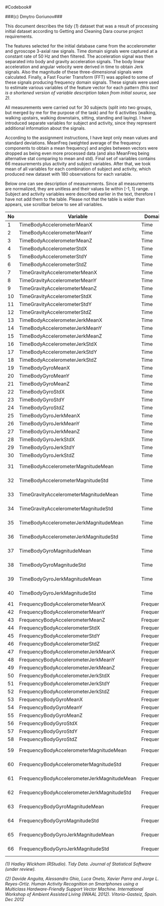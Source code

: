 #Codebook#

###(c) Dmytro Goriunov###

This document describes the tidy (*1*) dataset that was a result of processing initial dataset according to Getting and Cleaning Dara course project requirements.

The features selected for the initial database came from the accelerometer and gyroscope 3-axial raw signals. Time domain signals were captured at a constant rate of 50 Hz and then filtered. The acceleration signal was then separated into body and gravity acceleration signals. The body linear acceleration and angular velocity were derived in time to obtain Jerk signals. Also the magnitude of these three-dimensional signals were calculated. Finally, a Fast Fourier Transform (FFT) was applied to some of these signals producing frequency domain signals. These signals were used to estimate various variables of the feature vector for each pattern *(this text is a shortened version of variable description taken from initial source, see 2).*

All measurements were carried out for 30 subjects (split into two groups, but merged by me for the purpose of the task) and for 6 activities (walking, walking upstairs, walking downstairs, sitting, standing and laying). I have introduced separate variables for subject and activity, since they represent additional information about the signals.

According to the assignment instructions, I have kept only mean values and standard deviations. MeanFreq (weighted average of the frequency components to obtain a mean frequency) and angles between vectors were dropped as being even more processed data (and also MeanFreq being alternative stat comparing to mean and std). Final set of variables contains 66 measurements plus activity and subject variables. After that, we took mean of all variables for each combination of subject and activity, which produced new dataset with 180 observations for each variable.

Below one can see description of measurements. Since all measurements are normalized, they are unitless and their values lie within [-1, 1] range. Subject and activity variables were described earlier in the text, therefore  I have not add them to the table. Please not that the table is wider than appears, use scrollbar below to see all variables.

No | Variable                                    | Domain    | Source  | Sensor        | Jerk| Dimension      | Stat | Unit
---|---------------------------------------------|-----------|---------|---------------|-----|----------------|------|---------
1  | TimeBodyAccelerometerMeanX                  | Time      | Body    | Accelerometer | No  | X              | Mean | unitless
2  | TimeBodyAccelerometerMeanY                  | Time      | Body    | Accelerometer | No  | Y              | Mean | unitless
3  | TimeBodyAccelerometerMeanZ                  | Time      | Body    | Accelerometer | No  | Z              | Mean | unitless
4  | TimeBodyAccelerometerStdX                   | Time      | Body    | Accelerometer | No  | X              | Std  | unitless
5  | TimeBodyAccelerometerStdY                   | Time      | Body    | Accelerometer | No  | Y              | Std  | unitless
6  | TimeBodyAccelerometerStdZ                   | Time      | Body    | Accelerometer | No  | Z              | Std  | unitless
7  | TimeGravityAccelerometerMeanX               | Time      | Gravity | Accelerometer | No  | X              | Mean | unitless
8  | TimeGravityAccelerometerMeanY               | Time      | Gravity | Accelerometer | No  | Y              | Mean | unitless
9  | TimeGravityAccelerometerMeanZ               | Time      | Gravity | Accelerometer | No  | Z              | Mean | unitless
10 | TimeGravityAccelerometerStdX                | Time      | Gravity | Accelerometer | No  | X              | Std  | unitless
11 | TimeGravityAccelerometerStdY                | Time      | Gravity | Accelerometer | No  | Y              | Std  | unitless
12 | TimeGravityAccelerometerStdZ                | Time      | Gravity | Accelerometer | No  | Z              | Std  | unitless
13 | TimeBodyAccelerometerJerkMeanX              | Time      | Body    | Accelerometer | Yes | X              | Mean | unitless
14 | TimeBodyAccelerometerJerkMeanY              | Time      | Body    | Accelerometer | Yes | Y              | Mean | unitless
15 | TimeBodyAccelerometerJerkMeanZ              | Time      | Body    | Accelerometer | Yes | Z              | Mean | unitless
16 | TimeBodyAccelerometerJerkStdX               | Time      | Body    | Accelerometer | Yes | X              | Std  | unitless
17 | TimeBodyAccelerometerJerkStdY               | Time      | Body    | Accelerometer | Yes | Y              | Std  | unitless
18 | TimeBodyAccelerometerJerkStdZ               | Time      | Body    | Accelerometer | Yes | Z              | Std  | unitless
19 | TimeBodyGyroMeanX                           | Time      | Body    | Gyro          | No  | X              | Mean | unitless
20 | TimeBodyGyroMeanY                           | Time      | Body    | Gyro          | No  | Y              | Mean | unitless
21 | TimeBodyGyroMeanZ                           | Time      | Body    | Gyro          | No  | Z              | Mean | unitless
22 | TimeBodyGyroStdX                            | Time      | Body    | Gyro          | No  | X              | Std  | unitless
23 | TimeBodyGyroStdY                            | Time      | Body    | Gyro          | No  | Y              | Std  | unitless
24 | TimeBodyGyroStdZ                            | Time      | Body    | Gyro          | No  | Z              | Std  | unitless
25 | TimeBodyGyroJerkMeanX                       | Time      | Body    | Gyro          | Yes | X              | Mean | unitless
26 | TimeBodyGyroJerkMeanY                       | Time      | Body    | Gyro          | Yes | Y              | Mean | unitless
27 | TimeBodyGyroJerkMeanZ                       | Time      | Body    | Gyro          | Yes | Z              | Mean | unitless
28 | TimeBodyGyroJerkStdX                        | Time      | Body    | Gyro          | Yes | X              | Std  | unitless
29 | TimeBodyGyroJerkStdY                        | Time      | Body    | Gyro          | Yes | Y              | Std  | unitless
30 | TimeBodyGyroJerkStdZ                        | Time      | Body    | Gyro          | Yes | Z              | Std  | unitless
31 | TimeBodyAccelerometerMagnitudeMean          | Time      | Body    | Accelerometer | No  | NA (magnitude) | Mean | unitless
32 | TimeBodyAccelerometerMagnitudeStd           | Time      | Body    | Accelerometer | No  | NA (magnitude) | Std  | unitless
33 | TimeGravityAccelerometerMagnitudeMean       | Time      | Gravity | Accelerometer | No  | NA (magnitude) | Mean | unitless
34 | TimeGravityAccelerometerMagnitudeStd        | Time      | Gravity | Accelerometer | No  | NA (magnitude) | Std  | unitless
35 | TimeBodyAccelerometerJerkMagnitudeMean      | Time      | Body    | Accelerometer | Yes | NA (magnitude) | Mean | unitless
36 | TimeBodyAccelerometerJerkMagnitudeStd       | Time      | Body    | Accelerometer | Yes | NA (magnitude) | Std  | unitless
37 | TimeBodyGyroMagnitudeMean                   | Time      | Body    | Gyro          | No  | NA (magnitude) | Mean | unitless
38 | TimeBodyGyroMagnitudeStd                    | Time      | Body    | Gyro          | No  | NA (magnitude) | Std  | unitless
39 | TimeBodyGyroJerkMagnitudeMean               | Time      | Body    | Gyro          | Yes | NA (magnitude) | Mean | unitless
40 | TimeBodyGyroJerkMagnitudeStd                | Time      | Body    | Gyro          | Yes | NA (magnitude) | Std  | unitless
41 | FrequencyBodyAccelerometerMeanX             | Frequency | Body    | Accelerometer | No  | X              | Mean | unitless
42 | FrequencyBodyAccelerometerMeanY             | Frequency | Body    | Accelerometer | No  | Y              | Mean | unitless
43 | FrequencyBodyAccelerometerMeanZ             | Frequency | Body    | Accelerometer | No  | Z              | Mean | unitless
44 | FrequencyBodyAccelerometerStdX              | Frequency | Body    | Accelerometer | No  | X              | Std  | unitless
45 | FrequencyBodyAccelerometerStdY              | Frequency | Body    | Accelerometer | No  | Y              | Std  | unitless
46 | FrequencyBodyAccelerometerStdZ              | Frequency | Body    | Accelerometer | No  | Z              | Std  | unitless
47 | FrequencyBodyAccelerometerJerkMeanX         | Frequency | Body    | Accelerometer | Yes | X              | Mean | unitless
48 | FrequencyBodyAccelerometerJerkMeanY         | Frequency | Body    | Accelerometer | Yes | Y              | Mean | unitless
49 | FrequencyBodyAccelerometerJerkMeanZ         | Frequency | Body    | Accelerometer | Yes | Z              | Mean | unitless
50 | FrequencyBodyAccelerometerJerkStdX          | Frequency | Body    | Accelerometer | Yes | X              | Std  | unitless
51 | FrequencyBodyAccelerometerJerkStdY          | Frequency | Body    | Accelerometer | Yes | Y              | Std  | unitless
52 | FrequencyBodyAccelerometerJerkStdZ          | Frequency | Body    | Accelerometer | Yes | Z              | Std  | unitless
53 | FrequencyBodyGyroMeanX                      | Frequency | Body    | Gyro          | No  | X              | Mean | unitless
54 | FrequencyBodyGyroMeanY                      | Frequency | Body    | Gyro          | No  | Y              | Mean | unitless
55 | FrequencyBodyGyroMeanZ                      | Frequency | Body    | Gyro          | No  | Z              | Mean | unitless
56 | FrequencyBodyGyroStdX                       | Frequency | Body    | Gyro          | No  | X              | Std  | unitless
57 | FrequencyBodyGyroStdY                       | Frequency | Body    | Gyro          | No  | Y              | Std  | unitless
58 | FrequencyBodyGyroStdZ                       | Frequency | Body    | Gyro          | No  | Z              | Std  | unitless
59 | FrequencyBodyAccelerometerMagnitudeMean     | Frequency | Body    | Accelerometer | No  | NA (magnitude) | Mean | unitless
60 | FrequencyBodyAccelerometerMagnitudeStd      | Frequency | Body    | Accelerometer | No  | NA (magnitude) | Std  | unitless
61 | FrequencyBodyAccelerometerJerkMagnitudeMean | Frequency | Body    | Accelerometer | Yes | NA (magnitude) | Mean | unitless
62 | FrequencyBodyAccelerometerJerkMagnitudeStd  | Frequency | Body    | Accelerometer | Yes | NA (magnitude) | Std  | unitless
63 | FrequencyBodyGyroMagnitudeMean              | Frequency | Body    | Gyro          | No  | NA (magnitude) | Mean | unitless
64 | FrequencyBodyGyroMagnitudeStd               | Frequency | Body    | Gyro          | No  | NA (magnitude) | Std  | unitless
65 | FrequencyBodyGyroJerkMagnitudeMean          | Frequency | Body    | Gyro          | Yes | NA (magnitude) | Mean | unitless
66 | FrequencyBodyGyroJerkMagnitudeStd           | Frequency | Body    | Gyro          | Yes | NA (magnitude) | Std  | unitless

*(1) Hadley Wickham (RStudio). Tidy Data. Journal of Statistical Software (under review).*

*(2) Davide Anguita, Alessandro Ghio, Luca Oneto, Xavier Parra and Jorge L. Reyes-Ortiz. Human Activity Recognition on Smartphones using a Multiclass Hardware-Friendly Support Vector Machine. International Workshop of Ambient Assisted Living (IWAAL 2012). Vitoria-Gasteiz, Spain. Dec 2012*